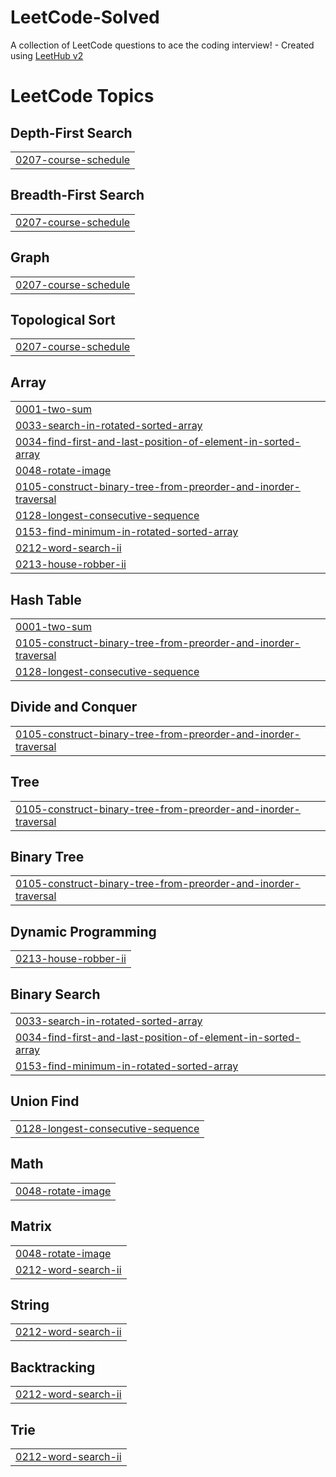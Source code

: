 # LeetCode-Solved
A collection of LeetCode questions to ace the coding interview! - Created using [LeetHub v2](https://github.com/arunbhardwaj/LeetHub-2.0)

<!---LeetCode Topics Start-->
# LeetCode Topics
## Depth-First Search
|  |
| ------- |
| [0207-course-schedule](https://github.com/JangIn-40/LeetCode-Solved/tree/master/0207-course-schedule) |
## Breadth-First Search
|  |
| ------- |
| [0207-course-schedule](https://github.com/JangIn-40/LeetCode-Solved/tree/master/0207-course-schedule) |
## Graph
|  |
| ------- |
| [0207-course-schedule](https://github.com/JangIn-40/LeetCode-Solved/tree/master/0207-course-schedule) |
## Topological Sort
|  |
| ------- |
| [0207-course-schedule](https://github.com/JangIn-40/LeetCode-Solved/tree/master/0207-course-schedule) |
## Array
|  |
| ------- |
| [0001-two-sum](https://github.com/JangIn-40/LeetCode-Solved/tree/master/0001-two-sum) |
| [0033-search-in-rotated-sorted-array](https://github.com/JangIn-40/LeetCode-Solved/tree/master/0033-search-in-rotated-sorted-array) |
| [0034-find-first-and-last-position-of-element-in-sorted-array](https://github.com/JangIn-40/LeetCode-Solved/tree/master/0034-find-first-and-last-position-of-element-in-sorted-array) |
| [0048-rotate-image](https://github.com/JangIn-40/LeetCode-Solved/tree/master/0048-rotate-image) |
| [0105-construct-binary-tree-from-preorder-and-inorder-traversal](https://github.com/JangIn-40/LeetCode-Solved/tree/master/0105-construct-binary-tree-from-preorder-and-inorder-traversal) |
| [0128-longest-consecutive-sequence](https://github.com/JangIn-40/LeetCode-Solved/tree/master/0128-longest-consecutive-sequence) |
| [0153-find-minimum-in-rotated-sorted-array](https://github.com/JangIn-40/LeetCode-Solved/tree/master/0153-find-minimum-in-rotated-sorted-array) |
| [0212-word-search-ii](https://github.com/JangIn-40/LeetCode-Solved/tree/master/0212-word-search-ii) |
| [0213-house-robber-ii](https://github.com/JangIn-40/LeetCode-Solved/tree/master/0213-house-robber-ii) |
## Hash Table
|  |
| ------- |
| [0001-two-sum](https://github.com/JangIn-40/LeetCode-Solved/tree/master/0001-two-sum) |
| [0105-construct-binary-tree-from-preorder-and-inorder-traversal](https://github.com/JangIn-40/LeetCode-Solved/tree/master/0105-construct-binary-tree-from-preorder-and-inorder-traversal) |
| [0128-longest-consecutive-sequence](https://github.com/JangIn-40/LeetCode-Solved/tree/master/0128-longest-consecutive-sequence) |
## Divide and Conquer
|  |
| ------- |
| [0105-construct-binary-tree-from-preorder-and-inorder-traversal](https://github.com/JangIn-40/LeetCode-Solved/tree/master/0105-construct-binary-tree-from-preorder-and-inorder-traversal) |
## Tree
|  |
| ------- |
| [0105-construct-binary-tree-from-preorder-and-inorder-traversal](https://github.com/JangIn-40/LeetCode-Solved/tree/master/0105-construct-binary-tree-from-preorder-and-inorder-traversal) |
## Binary Tree
|  |
| ------- |
| [0105-construct-binary-tree-from-preorder-and-inorder-traversal](https://github.com/JangIn-40/LeetCode-Solved/tree/master/0105-construct-binary-tree-from-preorder-and-inorder-traversal) |
## Dynamic Programming
|  |
| ------- |
| [0213-house-robber-ii](https://github.com/JangIn-40/LeetCode-Solved/tree/master/0213-house-robber-ii) |
## Binary Search
|  |
| ------- |
| [0033-search-in-rotated-sorted-array](https://github.com/JangIn-40/LeetCode-Solved/tree/master/0033-search-in-rotated-sorted-array) |
| [0034-find-first-and-last-position-of-element-in-sorted-array](https://github.com/JangIn-40/LeetCode-Solved/tree/master/0034-find-first-and-last-position-of-element-in-sorted-array) |
| [0153-find-minimum-in-rotated-sorted-array](https://github.com/JangIn-40/LeetCode-Solved/tree/master/0153-find-minimum-in-rotated-sorted-array) |
## Union Find
|  |
| ------- |
| [0128-longest-consecutive-sequence](https://github.com/JangIn-40/LeetCode-Solved/tree/master/0128-longest-consecutive-sequence) |
## Math
|  |
| ------- |
| [0048-rotate-image](https://github.com/JangIn-40/LeetCode-Solved/tree/master/0048-rotate-image) |
## Matrix
|  |
| ------- |
| [0048-rotate-image](https://github.com/JangIn-40/LeetCode-Solved/tree/master/0048-rotate-image) |
| [0212-word-search-ii](https://github.com/JangIn-40/LeetCode-Solved/tree/master/0212-word-search-ii) |
## String
|  |
| ------- |
| [0212-word-search-ii](https://github.com/JangIn-40/LeetCode-Solved/tree/master/0212-word-search-ii) |
## Backtracking
|  |
| ------- |
| [0212-word-search-ii](https://github.com/JangIn-40/LeetCode-Solved/tree/master/0212-word-search-ii) |
## Trie
|  |
| ------- |
| [0212-word-search-ii](https://github.com/JangIn-40/LeetCode-Solved/tree/master/0212-word-search-ii) |
<!---LeetCode Topics End-->